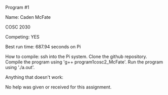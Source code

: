 Program #1

Name: Caden McFate

COSC 2030

Competing: YES

Best run time: 687.94 seconds on Pi

How to compile: ssh into the Pi system. Clone the github repository. Compile the program using 'g++ program1cosc2_McFate'. Run the program using './a.out'.

Anything that doesn't work:

No help was given or received for this assignment.
